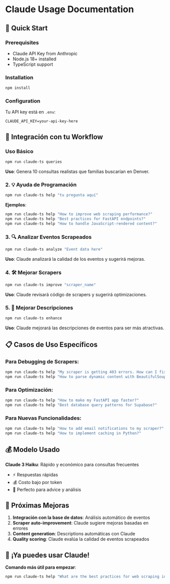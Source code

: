 # Claude Usage Documentation

## 🚀 Quick Start

### Prerequisites
- Claude API Key from Anthropic
- Node.js 18+ installed
- TypeScript support

### Installation
```bash
npm install
```

### Configuration
Tu API key está en `.env`:
```
CLAUDE_API_KEY=your-api-key-here
```

## 🎯 Integración con tu Workflow

### Uso Básico

```bash
npm run claude-ts queries
```
**Uso**: Genera 10 consultas realistas que familias buscarían en Denver.

### 2. **💡 Ayuda de Programación**
```bash
npm run claude-ts help "tu pregunta aquí"
```
**Ejemplos**:
```bash
npm run claude-ts help "How to improve web scraping performance?"
npm run claude-ts help "Best practices for FastAPI endpoints?"
npm run claude-ts help "How to handle JavaScript-rendered content?"
```

### 3. **🔍 Analizar Eventos Scrapeados**
```bash
npm run claude-ts analyze "Event data here"
```
**Uso**: Claude analizará la calidad de los eventos y sugerirá mejoras.

### 4. **🛠️ Mejorar Scrapers**
```bash
npm run claude-ts improve "scraper_name"
```
**Uso**: Claude revisará código de scrapers y sugerirá optimizaciones.

### 5. **📝 Mejorar Descripciones**
```bash
npm run claude-ts enhance
```
**Uso**: Claude mejorará las descripciones de eventos para ser más atractivas.

## 📋 Casos de Uso Específicos

### Para Debugging de Scrapers:
```bash
npm run claude-ts help "My scraper is getting 403 errors. How can I fix this?"
npm run claude-ts help "How to parse dynamic content with BeautifulSoup?"
```

### Para Optimización:
```bash
npm run claude-ts help "How to make my FastAPI app faster?"
npm run claude-ts help "Best database query patterns for Supabase?"
```

### Para Nuevas Funcionalidades:
```bash
npm run claude-ts help "How to add email notifications to my scraper?"
npm run claude-ts help "How to implement caching in Python?"
```

## 💰 Modelo Usado

**Claude 3 Haiku**: Rápido y económico para consultas frecuentes
- ⚡ Respuestas rápidas
- 💰 Costo bajo por token
- 🎯 Perfecto para advice y análisis

## 🔄 Próximas Mejoras

1. **Integración con la base de datos**: Análisis automático de eventos
2. **Scraper auto-improvement**: Claude sugiere mejoras basadas en errores
3. **Content generation**: Descriptions automáticas con Claude
4. **Quality scoring**: Claude evalúa la calidad de eventos scrapeados

## 🎉 ¡Ya puedes usar Claude!

**Comando más útil para empezar**:
```bash
npm run claude-ts help "What are the best practices for web scraping in 2024?"
``` 
